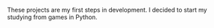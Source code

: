 These projects are my first steps in development. I decided to start my studying from games in Python.
